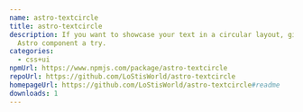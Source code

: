 ```yaml
---
name: astro-textcircle
title: astro-textcircle
description: If you want to showcase your text in a circular layout, give this
  Astro component a try.
categories:
  - css+ui
npmUrl: https://www.npmjs.com/package/astro-textcircle
repoUrl: https://github.com/LoStisWorld/astro-textcircle
homepageUrl: https://github.com/LoStisWorld/astro-textcircle#readme
downloads: 1
---
```

